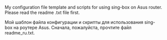 My configuration file template and scripts for using sing-box on Asus router.
Please read the readme .txt file first.

Мой шаблон файла конфигурации и скрипты для использования sing-box на роутере Asus.
Сначала, пожалуйста, прочтите файл readme_ru.txt.
